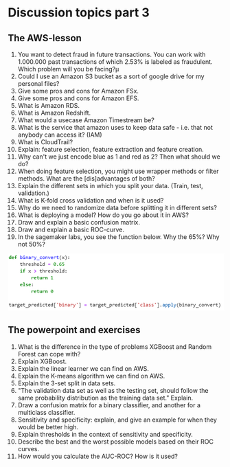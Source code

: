 # Discussion topics part 3

## The AWS-lesson

1. You want to detect fraud in future transactions. You can work with 1.000.000 past transactions of which 2.53% is labeled as fraudulent. Which problem will you be facing?µ
1. Could I use an Amazon S3 bucket as a sort of google drive for my personal files?
1. Give some pros and cons for Amazon FSx.
1. Give some pros and cons for Amazon EFS.
1. What is Amazon RDS.
1. What is Amazon Redshift.
1. What would a usecase Amazon Timestream be?
1. What is the service that amazon uses to keep data safe - i.e. that not anybody can access it? (IAM)
1. What is CloudTrail?
1. Explain: feature selection, feature extraction and feature creation.
1. Why can't we just encode blue as 1 and red as 2? Then what should we do?
1. When doing feature selection, you might use wrapper methods or filter methods. What are the [dis]advantages of both?
1. Explain the different sets in which you split your data. (Train, test, validation.)
1. What is K-fold cross validation and when is it used?
1. Why do we need to randomize data before splitting it in different sets?
1. What is deploying a model? How do you go about it in AWS?
1. Draw and explain a basic confusion matrix.
1. Draw and explain a basic ROC-curve.
1. In the sagemaker labs, you see the function below. Why the 65%? Why not 50%?

![](files/2023-06-14-10-47-05.png)


## The powerpoint and exercises

1. What is the difference in the type of problems XGBoost and Random Forest can cope with?
1. Explain XGBoost.
1. Explain the linear learner we can find on AWS.
1. Explain the K-means algorithm we can find on AWS.
1. Explain the 3-set split in data sets.
1. "The validation data set as well as the testing set, should follow the same probability distribution as the training data set." Explain.
1. Draw a confusion matrix for a binary classifier, and another for a multiclass classifier.
1. Sensitivity and specificity: explain, and give an example for when they would be better high.
1. Explain thresholds in the context of sensitivity and specificity.
1. Describe the best and the worst possible models based on their ROC curves.
1. How would you calculate the AUC-ROC? How is it used?
